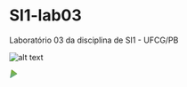 # SI1-lab03
Laboratório 03 da disciplina de SI1 - UFCG/PB

![alt text](https://pbs.twimg.com/profile_images/683568703/UFCG_Twitter_400x400.jpg)

![alt text](https://github.com/icaroforte/si1-lab2/blob/master/public/images/favicon.png)


